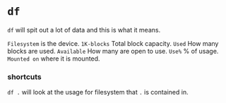 # `df`

`df` will spit out a lot of data and this is what it means.

`Filesystem` is the device.
`1K-blocks` Total block capacity.
`Used` How many blocks are used.
`Available` How many are open to use.
`Use%` % of usage.
`Mounted on` where it is mounted.

### shortcuts
`df .` will look at the usage for filesystem that `.` is contained in.